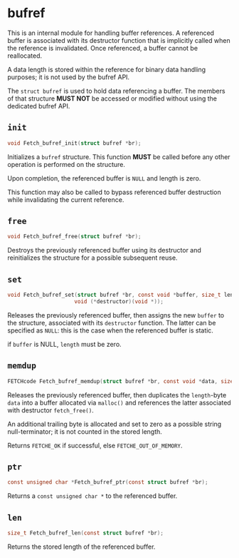 <!--
Copyright (C) Daniel Stenberg, <daniel@haxx.se>, et al.

SPDX-License-Identifier: fetch
-->

# bufref

This is an internal module for handling buffer references. A referenced
buffer is associated with its destructor function that is implicitly called
when the reference is invalidated. Once referenced, a buffer cannot be
reallocated.

A data length is stored within the reference for binary data handling
purposes; it is not used by the bufref API.

The `struct bufref` is used to hold data referencing a buffer. The members of
that structure **MUST NOT** be accessed or modified without using the dedicated
bufref API.

## `init`

```c
void Fetch_bufref_init(struct bufref *br);
```

Initializes a `bufref` structure. This function **MUST** be called before any
other operation is performed on the structure.

Upon completion, the referenced buffer is `NULL` and length is zero.

This function may also be called to bypass referenced buffer destruction while
invalidating the current reference.

## `free`

```c
void Fetch_bufref_free(struct bufref *br);
```

Destroys the previously referenced buffer using its destructor and
reinitializes the structure for a possible subsequent reuse.

## `set`

```c
void Fetch_bufref_set(struct bufref *br, const void *buffer, size_t length,
                     void (*destructor)(void *));
```

Releases the previously referenced buffer, then assigns the new `buffer` to
the structure, associated with its `destructor` function. The latter can be
specified as `NULL`: this is the case when the referenced buffer is static.

if `buffer` is NULL, `length` must be zero.

## `memdup`

```c
FETCHcode Fetch_bufref_memdup(struct bufref *br, const void *data, size_t length);
```

Releases the previously referenced buffer, then duplicates the `length`-byte
`data` into a buffer allocated via `malloc()` and references the latter
associated with destructor `fetch_free()`.

An additional trailing byte is allocated and set to zero as a possible string
null-terminator; it is not counted in the stored length.

Returns `FETCHE_OK` if successful, else `FETCHE_OUT_OF_MEMORY`.

## `ptr`

```c
const unsigned char *Fetch_bufref_ptr(const struct bufref *br);
```

Returns a `const unsigned char *` to the referenced buffer.

## `len`

```c
size_t Fetch_bufref_len(const struct bufref *br);
```

Returns the stored length of the referenced buffer.
